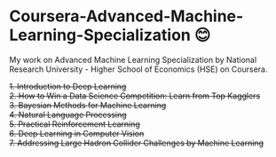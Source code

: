 # Coursera-Advanced-Machine-Learning-Specialization :blush:
My work on Advanced Machine Learning Specialization by National Research University - Higher School of Economics (HSE) on Coursera.

~~1. Introduction to Deep Learning~~ <br>
~~2. How to Win a Data Science Competition: Learn from Top Kagglers~~ <br>
~~3. Bayesian Methods for Machine Learning~~ <br>
~~4. Natural Language Processing~~ <br>
~~5. Practical Reinforcement Learning~~ <br>
~~6. Deep Learning in Computer Vision~~ <br>
~~7. Addressing Large Hadron Collider Challenges by Machine Learning~~ <br>
